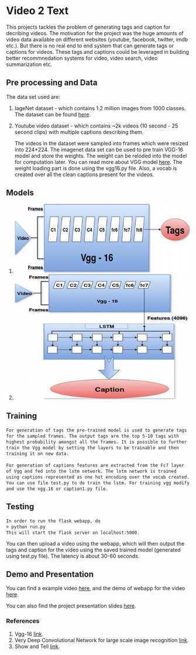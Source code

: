 # **Video 2 Text**

This projects tackles the problem of generating tags and caption for decribing videos. 
The motivation for the project was the huge amounts of video data available on different websites (youtube, facebook, twitter, imdb etc.). 
But there is no real end to end system that can generate tags or captions for videos. 
These tags and captions could be leveraged in building better recommnedation systems for video, video search, video summarization etc.

## **Pre processing and Data**

The data set used are:
1) IageNet dataset - which contains 1.2 million images from 1000 classes.
The dataset can be found [here](http://image-net.org/download-images).

2) Youtube video dataset - which contains ~2k videos (10 second - 25 second clips) with multiple captions describing them.

	The videos in the dataset were sampled into frames which were resized into 224*224.
The imagenet data set can be used to pre train VGG-16 model and store the weights.
The weight can be reloded into the model for computation later. You can read more about VGG model [here](http://www.robots.ox.ac.uk/~vgg/research/very_deep/).
The weight loading part is done using the vgg16.py file.
Also, a vocab is created over all the clean captions present for the videos.


## **Models**

1) ![Model for Tags](images/model_tags.jpg)
2) ![Model for caption](images/model_cap.jpg)

## **Training**

    For generation of tags the pre-trained model is used to generate tags for the sampled frames. The output tags are the top 5-10 tags with highest probability amongst all the frames. It is possible to further train the Vgg model by setting the layers to be trainable and then training it on new data.

    For generation of captions features are extracted from the Fc7 layer of Vgg and fed into the lstm network. The lstm network is trained using captions represented as one hot encoding over the vocab created. You can use file test.py to do train the lstm. For training vgg modify and use the vgg.16 or caption1.py file.

## **Testing**

	In order to run the flask webapp, do
	> python run.py
	This will start the flask server on localhost:5000. 
You can then upload a video using the webapp, which will then output the tags and caption for the video using the saved trained model (generated using test.py file). 
The latency is about 30-60 seconds.

## **Demo and Presentation**

You can find a example video [here](https://www.youtube.com/watch?v=l2uLcy_FafA), and the demo of webapp for the video [here](https://www.youtube.com/watch?v=XFgfrWsTRxU).

You can also find the project presentation slides [here](https://www.goo.gl/sNZZZH).

### **References**

1) Vgg-16 [link](http://www.robots.ox.ac.uk/~vgg/research/very_deep/).
2) Very Deep Convolutional Network for large scale image recognition [link](https://arxiv.org/pdf/1409.1556.pdf).
3) Show and Tell [link](https://arxiv.org/pdf/1411.4555.pdf).
